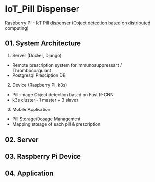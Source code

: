 # IoT_Pill Dispenser
Raspberry PI - IoT Pill dispenser (Object detection based on distributed computing) 


## 01. System Architecture

1. Server (Docker, Django)
- Remote prescription system for Immunosuppressant / Thrombocoagulant
- Postgresql Presciption DB

2. Device (Raspberry Pi, k3s)
- Pill-image Object detection based on Fast R-CNN
- k3s cluster - 1 master + 3 slaves

3. Mobile Application 
- Pill Storage/Dosage Management
- Mapping storage of each pill & prescription 

## 02. Server
## 03. Raspberry Pi Device
## 04. Application

